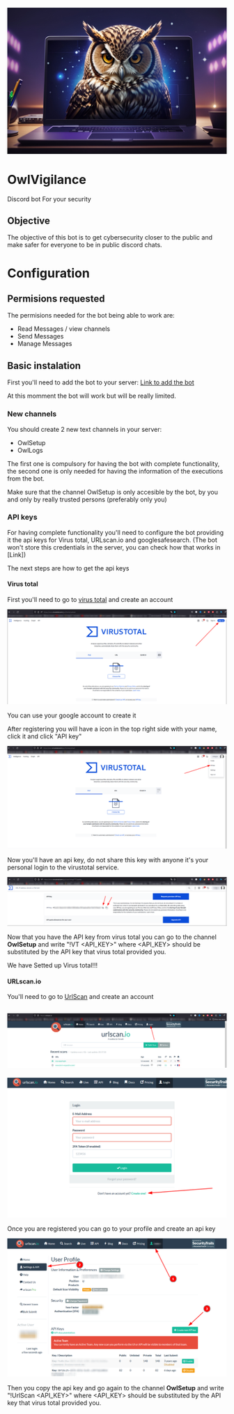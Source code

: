 ![logo](./Images/LogoOwlVigilance.jpg)

# OwlVigilance
Discord bot For your security

## Objective
The objective of this bot is to get cybersecurity closer to the public and make safer for everyone to be in public discord chats.

# Configuration

## Permisions requested

The permisions needed for the bot being able to work are:

* Read Messages / view channels
* Send Messages
* Manage Messages 

## Basic instalation

First you'll need to add the bot to your server:
[Link to add the bot](https://discord.com/api/oauth2/authorize?client_id=1156270414960541758&permissions=11264&redirect_uri=https%3A%2F%2Fgithub.com%2Ftrilogi77%2FOwlVigilance&scope=bot)

At this momment the bot will work but will be really limited.

### New channels

You should create 2 new text channels in your server:
* OwlSetup
* OwlLogs

The first one is compulsory for having the bot with complete functionality, the second one is only needed for having the information of the executions from the bot.

Make sure that the channel OwlSetup is only accesible by the bot, by you and only by really trusted persons (preferably only you)

### API keys

For having complete functionality you'll need to configure the bot providing it the api keys for Virus total, URLscan.io and googlesafesearch. (The bot won't store this credentials in the server, you can check how that works in [Link])

The next steps are how to get the api keys

#### Virus total

First you'll need to go to [virus total](https://www.virustotal.com/) and create an account

![virustotal](Images/virusTotal.png)

You can use your google account to create it

After registering you will have a icon in the top right side with your name, click it and click "API key"

![vitustotal](Images/virusTotal2.png)

Now you'll have an api key, do not share this key with anyone it's your personal login to the virustotal service.

![virustotal](Images/virusTotal3.png)

Now that you have the API key from virus total you can go to the channel **OwlSetup** and write "!VT <API_KEY>" where <API_KEY> should be substituted by the API key that virus total provided you.

We have Setted up Virus total!!!


#### URLscan.io

You'll need to go to [UrlScan](https://urlscan.io/) and create an account

![urlscan](Images/urlscan.png)
-
![urlscan](Images/urlscan2.png)

Once you are registered you can go to your profile and create an api key

![urlscan](Images/urlscan3.png)

Then you copy the api key and go again to the channel **OwlSetup** and write "!UrlScan <API_KEY>" where <API_KEY> should be substituted by the API key that virus total provided you.


